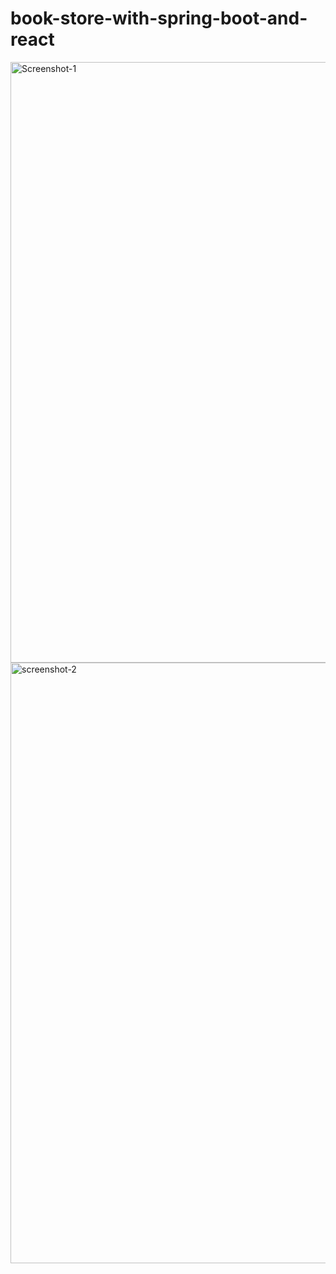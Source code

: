 # book-store-with-spring-boot-and-react

<img width="961" alt="Screenshot-1" src="https://user-images.githubusercontent.com/35393434/162601597-39338b13-f410-4d29-a317-55f405cd249c.png">
</br>
<img width="961" alt="screenshot-2" src="https://user-images.githubusercontent.com/35393434/162601606-ddc7211d-0c24-426c-9541-b4267feeb65c.png">
